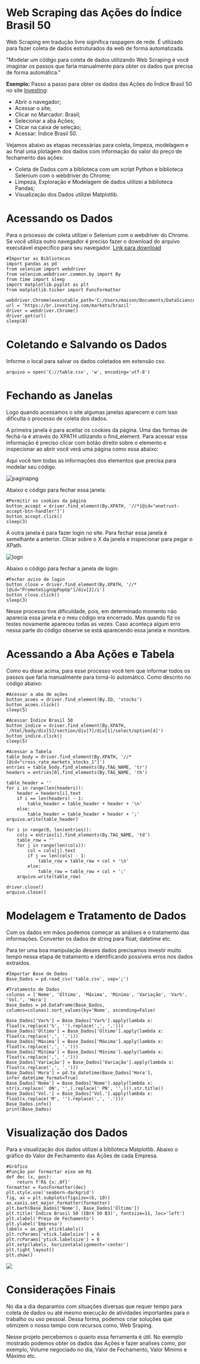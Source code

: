 # Web Scraping das Ações do Índice Brasil 50

Web Scraping em tradução livre siginifica raspagem de rede. É utilizado para fazer coleta de dados estruturados da web de forma automatizada.

"Modelar um código para coleta de dados utilizando Web Scraping é você imaginar os passos que faria manualmente para obter os dados que precisa de forma automática."

**Exemplo:** Passo a passo para obter os dados das Ações do Índice Brasil 50 no site [Investing](https://br.investing.com/markets/brazil):

* Abrir o navegador;
* Acessar o site;
* Clicar no Marcador: Brasil;
* Selecionar a aba Ações;
* Clicar na caixa de seleção;
* Acessar: Índice Brasil 50.

Vejamos abaixo as etapas necessárias para coleta, limpeza, modelagem e ao final uma plotagem dos dados com informação do valor do preço de fechamento das ações:

* Coleta de Dados com a biblioteca com um script Python e biblioteca Selenium com o webdriver do Chrome;
* Limpeza, Exploração e Modelagem de dados utilizei a biblioteca Pandas;
* Visualização dos Dados utilizei Matplotlib.

# Acessando os Dados

Para o processo de coleta utilizei o Selenium com o webdriver do Chrome. Se você utiliza outro navegador é preciso fazer o 
download do arquivo executável específico para seu navegador. [Link para download](https://www.selenium.dev/downloads)

```shell
#Importar as Bibliotecas
import pandas as pd
from selenium import webdriver
from selenium.webdriver.common.by import By
from time import sleep
import matplotlib.pyplot as plt
from matplotlib.ticker import FuncFormatter

webdriver.Chrome(executable_path='C:/Users/maison/Documents/DataScience/Portifolio/WebScraping/chromedriver.exe')
url = 'https://br.investing.com/markets/brazil'
driver = webdriver.Chrome()
driver.get(url)
sleep(8)
```

# Coletando e Salvando os Dados
Informe o local para salvar os dados coletados em extensão csv.

```shell
arquivo = open('C://table.csv', 'w', encoding='utf-8')
```

# Fechando as Janelas
Logo quando acessamos o site algumas janelas aparecem e com isso dificulta o processo de coleta dos dados. 

A primeira janela é para aceitar os cookies da página. Uma das formas de fechá-la é através do XPATH utilizando o find_element. Para acessar essa informação é preciso clicar com botão direito sobre o elemento e inspecionar ao abrir você verá uma página como essa abaixo:

Aqui você tem todas as informações dos elementos que precisa para modelar seu código.

![paginapng](https://user-images.githubusercontent.com/99361817/163293680-be51ec1a-a473-48fa-a30c-6b9c9928f6f1.png)

Abaixo o código para fechar essa janela:

```shell
#Permitir os cookies da página
button_accept = driver.find_element(By.XPATH, '//*[@id="onetrust-accept-btn-handler"]')
button_accept.click()
sleep(3)
```

A outra janela é para fazer login no site. Para fechar essa janela é semelhante a anterior. Clicar sobre o X da janela e inspecionar para pegar o XPath.

![logn](https://user-images.githubusercontent.com/99361817/163293996-21ebcb23-50d1-4170-9d65-44e376275475.png)

Abaixo o código para fechar a janela de login:

```shell
#Fechar aviso de login
button_close = driver.find_element(By.XPATH, '//*[@id="PromoteSignUpPopUp"]/div[2]/i')
button_close.click()
sleep(3)
```

Nesse processo tive dificuldade, pois, em determinado momento não aparecia essa janela e o meu código era encerrado. Mas quando fiz os testes novamente apareceu todas as vezes. Caso aconteça algum erro nessa parte do código observe se está aparecendo essa janela e monitore.


# Acessando a Aba Ações e Tabela

Como eu disse acima, para esse processo você tem que informar todos os passos que faria manualmente para torná-lo automático. Como descrito no código abaixo: 

```shell
#Acessar a aba de ações
button_acoes = driver.find_element(By.ID, 'stocks')
button_acoes.click()
sleep(5)

#Acessar Índice Brasil 50
button_indice = driver.find_element(By.XPATH, '/html/body/div[5]/section/div[7]/div[1]/select/option[4]')
button_indice.click()
sleep(5)

#Acessar a Tabela
table_body = driver.find_element(By.XPATH, '//*[@id="cross_rate_markets_stocks_1"]')
entries = table_body.find_elements(By.TAG_NAME, 'tr')
headers = entries[0].find_elements(By.TAG_NAME, 'th')

table_header = ''
for i in range(len(headers)):
    header = headers[i].text
    if i == len(headers) - 1:
        table_header = table_header + header + '\n'
    else:
        table_header = table_header + header + ';'
arquivo.write(table_header)

for i in range(0, len(entries)):
    cols = entries[i].find_elements(By.TAG_NAME, 'td')
    table_row = ''
    for j in range(len(cols)):
        col = cols[j].text
        if j == len(cols) - 1:
            table_row = table_row + col + '\n'
        else:
            table_row = table_row + col + ';'
    arquivo.write(table_row)

driver.close()
arquivo.close()
```

# Modelagem e Tratamento de Dados

Com os dados em mãos podemos começar as análises e o tratamento das informações. Converter os dados de string para float, datetime etc. 

Para ter uma boa manipulação desses dados precisamos investir muito tempo nessa etapa de tratamento e identificando possíveis erros nos dados extraídos.

```shell
#Importar Base de Dados
Base_Dados = pd.read_csv('table.csv', sep=';')

#Tratamento de Dados
colunas = ['Nome', 'Último', 'Máxima', 'Mínima', 'Variação', 'Var%', 'Vol.', 'Hora']
Base_Dados = pd.DataFrame(Base_Dados, columns=colunas).sort_values(by='Nome', ascending=False)

Base_Dados['Var%'] = Base_Dados['Var%'].apply(lambda x: float(x.replace('%', '').replace(',', '.')))
Base_Dados['Último'] = Base_Dados['Último'].apply(lambda x: float(x.replace(',', '.')))
Base_Dados['Máxima'] = Base_Dados['Máxima'].apply(lambda x: float(x.replace(',', '.')))
Base_Dados['Mínima'] = Base_Dados['Mínima'].apply(lambda x: float(x.replace(',', '.')))
Base_Dados['Variação'] = Base_Dados['Variação'].apply(lambda x: float(x.replace(',', '.')))
Base_Dados['Hora'] = pd.to_datetime(Base_Dados['Hora'], infer_datetime_format=True)
Base_Dados['Nome'] = Base_Dados['Nome'].apply(lambda x: str(x.replace(' ON', '',).replace(' PN', '',))).str.title()
Base_Dados['Vol.'] = Base_Dados['Vol.'].apply(lambda x: float(x.replace('M', '').replace(',', '.')))
Base_Dados.info()
print(Base_Dados)
```

# Visualização dos Dados

Para a visualização dos dados utilizei a biblioteca Matplotlib. Abaixo o gráfico do Valor de Fechamento das Ações de cada Empresa.

```shell
#Gráfico
#Função par formartar eixo em R$
def dec (x, pos):
    return f'R$ {x:.0f}'
formatter = FuncFormatter(dec)
plt.style.use('seaborn-darkgrid')
fig, ax = plt.subplots(figsize=(6, 10))
ax.xaxis.set_major_formatter(formatter)
plt.barh(Base_Dados['Nome'], Base_Dados['Último'])
plt.title('Índice Brasil 50 (IBrX 50 B3)', fontsize=11, loc='left')
plt.xlabel('Preço de Fechamento')
plt.ylabel('Empresa')
labels = ax.get_xticklabels()
plt.rcParams['xtick.labelsize'] = 6
plt.rcParams['ytick.labelsize'] = 6
plt.setp(labels, horizontalalignment='center')
plt.tight_layout()
plt.show()
```

<img src = "https://github.com/maisonhenrique/portifolio/blob/cf3fd424e366c5e34b0870e77868cc5482c4896b/Web_Scraping_Investing/Grafico.png" />

# Considerações Finais
No dia a dia deparamos com situações diversas que requer tempo para coleta de dados ou até mesmo execução de atividades importantes para o trabalho ou uso pessoal. Dessa forma, podemos criar soluções que otimizem o nosso tempo com recursos como, Web Sraping.

Nesse projeto percebemos o quanto essa ferramenta é útil. No exemplo mostrado podemos obter os dados das Ações e fazer analises como, por exemplo, Volume negociado no dia, Valor de Fechamento, Valor Mínimo e Máximo etc.


